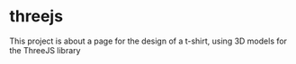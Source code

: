 # threejs

This project is about a page for the design of a t-shirt, using 3D models for the ThreeJS library
